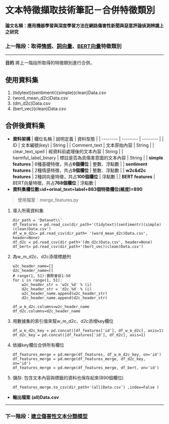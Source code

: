 # 文本特徵擷取技術筆記－合併特徵類別
#### 論文名稱：應用機器學習與深度學習方法在網路傷害性新聞與惡意評論偵測辨識上之研究
### 上一階段：取得[情感](https://github.com/yizhen1223/NLP_features_extract/blob/main/README_tidy_text_sentimentr.md)、[詞向量](https://github.com/yizhen1223/NLP_features_extract/blob/main/README_get_w2c_d2c.md)、[BERT向量](https://github.com/yizhen1223/NLP_features_extract/blob/main/README_get_BERT_representationModel.md)特徵類別

---
**目的**
將上一階段所取得的特徵類別進行合併。

## 使用資料集
1. (tidytext)(sentimentr)(simple)(clean)Data.csv
2. (word_mean_d2c)Data.csv
3. (dm_d2c)Data.csv
4. (bert_vec)(clean)Data.csv

## 合併後資料集

* **資料架構**
    | 欄位名稱 | 說明定義 | 資料型態 |
    | -------- | -------- | -------- |
    | ID               | 文本編號(key)         | String |
    | Comment_text     | 文本原始內容           | String |
    | clear_text_spell | 經資料前處理後的文本內容 | String |
    | harmful_label_binary | 標註是否為具傷害意圖的文本內容 | String |
    | **simple features** | 6種基礎特徵，共占**6個欄位** | 整數、浮點數 |
    | **sentiment features** | 2種情感特徵，共占**9個欄位** | 整數、浮點數 |
    | **w2c&d2c features** | 2種詞向量特徵，共占**100個欄位** | 浮點數 |
    | **BERT features** | BERT向量特徵，共占**768個欄位** | 浮點數 |
* **資料集欄位數=id+orinal_text+label+883個特徵欄位(維度)=890**

> 使用檔案：merge_features.py

1. 導入所需資料集
    ```python=
    dir_path = 'Dataset\\'
    df_features = pd.read_csv(dir_path+'(tidytext)(sentimentr)(simple)(clean)Data.csv')
    df_w_m_d2c= pd.read_csv(dir_path+ '(word_mean_d2c)Data.csv', header=None)
    df_d2c = pd.read_csv(dir_path+'(dm_d2c)Data.csv', header=None)
    df_bert= pd.read_csv(dir_path+'(bert_vec)(clean)Data.csv')
    ```
3. 為w_m_d2c、d2c添增標題列
    ```python=
    w2c_header_name=[]
    d2c_header_name=[]
    # range(1, 51):實際會從1-50
    for i in range(1, 51):
        w2c_header_str = 'w2c_%d' % (i) 
        d2c_header_str = 'd2c_%d' % (i) 
        w2c_header_name.append(w2c_header_str)
        d2c_header_name.append(d2c_header_str)

    df_w_m_d2c.columns=w2c_header_name
    df_d2c.columns=d2c_header_name
    ```
5. 用數據集的索引值來幫w_m_d2c、d2c添增key欄位
    ```python=
    df_w_m_d2c_key = pd.concat([df_features['id'], df_w_m_d2c], axis=1)
    df_d2c_key = pd.concat([df_features['id'], df_d2c], axis=1)
    ```
7. 依據key欄位合併所有欄位
    ```python=
    df_features_merge = pd.merge(df_features, df_w_m_d2c_key, on='id')
    df_features_merge = pd.merge(df_features_merge, df_d2c_key, on='id')
    df_features_merge = pd.merge(df_features_merge, df_bert, on='id')
    ```
9. 儲存: 包含文本內容與標籤的資料也保存起來(890個欄位)
    ```python=
    df_features_merge.to_csv(dir_path+'(all)Data.csv') ,index=False )
    ```


* **輸出檔案**
    **(all)Data.csv**
---

### 下一階段：[建立傷害性文本分類模型](https://github.com/yizhen1223/NLP_features_extract/blob/main/README_ml_setup_RFECV.md)
